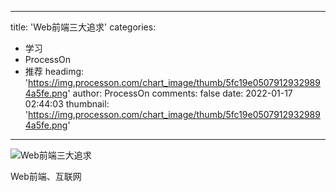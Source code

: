 
---
title: 'Web前端三大追求'
categories: 
 - 学习
 - ProcessOn
 - 推荐
headimg: 'https://img.processon.com/chart_image/thumb/5fc19e05079129329894a5fe.png'
author: ProcessOn
comments: false
date: 2022-01-17 02:44:03
thumbnail: 'https://img.processon.com/chart_image/thumb/5fc19e05079129329894a5fe.png'
---

<div>   
<img class="thumb" alt="Web前端三大追求" src="https://img.processon.com/chart_image/thumb/5fc19e05079129329894a5fe.png" referrerpolicy="no-referrer">
<p>Web前端、互联网</p>  
</div>
            